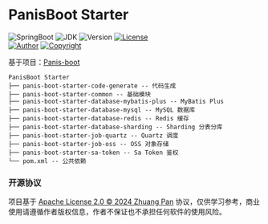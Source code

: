 # PanisBoot Starter

![SpringBoot](https://img.shields.io/badge/Spring%20Boot-3.3.0-blue.svg)
![JDK](https://img.shields.io/badge/JDK-21+-blue.svg)
![Version](https://img.shields.io/badge/Version-1.0.1--SNAPSHOT-blue.svg)
[![License](https://img.shields.io/badge/License-Apache%20License%202.0-B9D6AF.svg)](./LICENSE)
<br/>
[![Author](https://img.shields.io/badge/Author-paynezhuang-green.svg)](https://github.com/paynezhuang)
[![Copyright](https://img.shields.io/badge/Copyright-2024%20Zhuang%20Pan%20@PanisBootStarter-green.svg)](https://github.com/paynezhuang)


基于项目：[Panis-boot](https://github.com/paynezhuang/panis-boot)

```
PanisBoot Starter
├── panis-boot-starter-code-generate -- 代码生成
├── panis-boot-starter-common -- 基础模块
├── panis-boot-starter-database-mybatis-plus -- MyBatis Plus
├── panis-boot-starter-database-mysql -- MySQL 数据库
├── panis-boot-starter-database-redis -- Redis 缓存
├── panis-boot-starter-database-sharding -- Sharding 分表分库
├── panis-boot-starter-job-quartz -- Quartz 调度
├── panis-boot-starter-job-oss -- OSS 对象存储
├── panis-boot-starter-sa-token -- Sa Token 鉴权
└── pom.xml -- 公共依赖
```


### 开源协议

项目基于 [Apache License 2.0 © 2024 Zhuang Pan](./LICENSE) 协议，仅供学习参考，商业使用请遵循作者版权信息，作者不保证也不承担任何软件的使用风险。